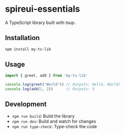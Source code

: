 # spireui-essentials

A TypeScript library built with tsup.

## Installation

```bash
npm install my-ts-lib
```

## Usage

```typescript
import { greet, add } from 'my-ts-lib'

console.log(greet('World')) // Outputs: Hello, World!
console.log(add(1, 2))      // Outputs: 3
```

## Development

- `npm run build`: Build the library
- `npm run dev`: Build and watch for changes
- `npm run type-check`: Type-check the code
